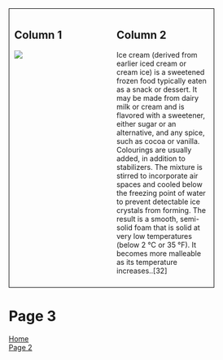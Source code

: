 <style>
* {
  box-sizing: border-box;
}

/* Create two equal columns that floats next to each other */

.column {
  float: left;
  width: 50%;
  padding: 10px;
}

/* Border around the container */

.row {
   border: 1px solid black;
}

/* Clear floats after the columns */

.row:after {
  content: "";
  display: table;
  clear: both;
}

/* Responsive layout - makes the two columns stack on top of each other instead of next to each other */

@media screen and (max-width: 600px) {
  .column {
    width: 100%;
  }
}
</style>


<div class="row">
  <div class="column">
    <h2>Column 1</h2>
    <p><img src="https://en.wikipedia.org/wiki/Ice_cream#/media/File:Ice_Cream_dessert_02.jpg" /></p>
  </div>
  <div class="column">
    <h2>Column 2</h2>
    <p>Ice cream (derived from earlier iced cream or cream ice) is a sweetened frozen food typically eaten as a snack or dessert. It may be made from dairy milk or cream and is flavored with a sweetener, either sugar or an alternative, and any spice, such as cocoa or vanilla. Colourings are usually added, in addition to stabilizers. The mixture is stirred to incorporate air spaces and cooled below the freezing point of water to prevent detectable ice crystals from forming. The result is a smooth, semi-solid foam that is solid at very low temperatures (below 2 °C or 35 °F). It becomes more malleable as its temperature increases..[32]</p>
  </div>
</div>

















<h1>Page 3</h1>
 <p>
  <a href="index.html">Home</a> <br>
  <a href="page2.html">Page 2 </a> 
  </p>

